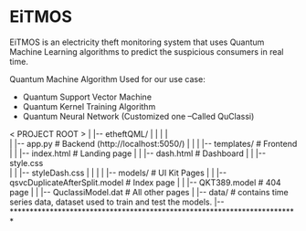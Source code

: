 # EiTMOS

EiTMOS is an electricity theft monitoring system that uses Quantum Machine Learning algorithms to predict the suspicious consumers in real time.

Quantum Machine Algorithm Used for our use case:
- Quantum Support Vector Machine
- Quantum Kernel Training Algorithm
- Quantum Neural Network (Customized one –Called QuClassi)

< PROJECT ROOT >
   |
   |-- etheftQML/
   |    |
   |    |     
   |    |-- app.py                                        # Backend (http://localhost:5050/)
   |    |
   |    |-- templates/                                    # Frontend        
   |    |    |-- index.html                               # Landing page
   |    |    |-- dash.html                                # Dashboard
   |    |    |-- style.css    
   |    |    |-- styleDash.css
   |    |    |
   |    |-- models/                                       # UI Kit Pages
   |    |    |-- qsvcDuplicateAfterSplit.model            # Index page
   |    |    |-- QKT389.model                             # 404 page
   |    |    |-- QuclassiModel.dat                        # All other pages
   |    |-- data/                                         # contains time series data, dataset used to train and test the models.
   |-- ************************************************************************
